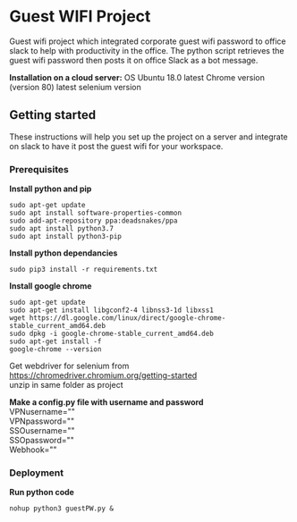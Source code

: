 # Guest WIFI Project

Guest wifi project which integrated corporate guest wifi password to office slack to help with productivity in the office. The python script retrieves the guest wifi password then posts it on office Slack as a bot message. 

**Installation on a cloud server:**
OS Ubuntu 18.0
latest Chrome version (version 80)
latest selenium version 

## Getting started
These instructions will help you set up the project on a server and integrate on slack to have it post the guest wifi for your workspace.
### Prerequisites
**Install python and pip**
```
sudo apt-get update
sudo apt install software-properties-common
sudo add-apt-repository ppa:deadsnakes/ppa
sudo apt install python3.7
sudo apt install python3-pip
```
**Install python dependancies**
```
sudo pip3 install -r requirements.txt
```
**Install google chrome**
```
sudo apt-get update
sudo apt-get install libgconf2-4 libnss3-1d libxss1
wget https://dl.google.com/linux/direct/google-chrome-stable_current_amd64.deb
sudo dpkg -i google-chrome-stable_current_amd64.deb
sudo apt-get install -f
google-chrome --version
```
Get webdriver for selenium from https://chromedriver.chromium.org/getting-started  
unzip in same folder as project

**Make a config.py file with username and password**  
VPNusername="<username>"  
VPNpassword="<password>"  
SSOusername="<username>"  
SSOpassword="<password>"  
Webhook="<Slack URL>"  
### Deployment 
**Run python code**
```
nohup python3 guestPW.py &
```
